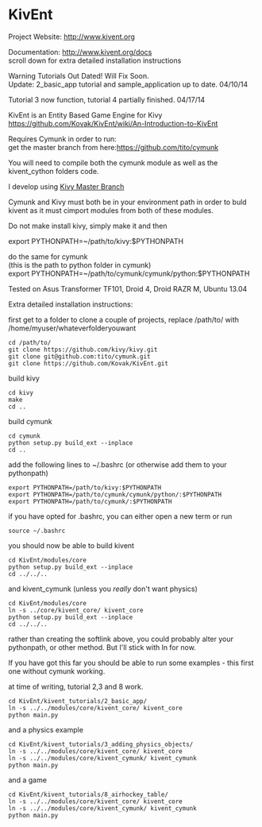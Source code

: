 KivEnt
======
Project Website: http://www.kivent.org

Documentation: http://www.kivent.org/docs  
scroll down for extra detailed installation instructions

Warning Tutorials Out Dated! Will Fix Soon.  
Update: 2_basic_app tutorial and sample_application up to date. 04/10/14

Tutorial 3 now function, tutorial 4 partially finished. 04/17/14

KivEnt is an Entity Based Game Engine for Kivy  
https://github.com/Kovak/KivEnt/wiki/An-Introduction-to-KivEnt

Requires Cymunk in order to run:   
get the master branch from here:https://github.com/tito/cymunk

You will need to compile both the cymunk module as well as the kivent_cython folders code.

I develop using [Kivy Master Branch](https://github.com/kivy/kivy)

Cymunk and Kivy must both be in your environment path in order to buld kivent as it must cimport modules from both of these modules.

Do not make install kivy, simply make it and then

export PYTHONPATH=~/path/to/kivy:$PYTHONPATH 

do the same for cymunk  
(this is the path to python folder in cymunk)  
export PYTHONPATH=~/path/to/cymunk/cymunk/python:$PYTHONPATH



Tested on Asus Transformer TF101, Droid 4, Droid RAZR M, Ubuntu 13.04 

Extra detailed installation instructions:

first get to a folder to clone a couple of projects, replace /path/to/ with /home/myuser/whateverfolderyouwant

    cd /path/to/
    git clone https://github.com/kivy/kivy.git
    git clone git@github.com:tito/cymunk.git
    git clone https://github.com/Kovak/KivEnt.git

build kivy

    cd kivy
    make
    cd ..

build cymunk

    cd cymunk
    python setup.py build_ext --inplace
    cd ..

add the following lines to ~/.bashrc (or otherwise add them to your pythonpath)

    export PYTHONPATH=/path/to/kivy:$PYTHONPATH 
    export PYTHONPATH=/path/to/cymunk/cymunk/python/:$PYTHONPATH 
    export PYTHONPATH=/path/to/cymunk/:$PYTHONPATH 

if you have opted for .bashrc, you can either open a new term or run

    source ~/.bashrc

you should now be able to build kivent

    cd KivEnt/modules/core
    python setup.py build_ext --inplace
    cd ../../..
    
and kivent_cymunk (unless you *really* don't want physics)

    cd KivEnt/modules/core
    ln -s ../core/kivent_core/ kivent_core
    python setup.py build_ext --inplace
    cd ../../..
    
rather than creating the softlink above, you could probably alter your pythonpath, or other method. But I'll stick with ln for now.

If you have got this far you should be able to run some examples - this first one without cymunk working.

at time of writing, tutorial 2,3 and 8 work.

    cd KivEnt/kivent_tutorials/2_basic_app/
    ln -s ../../modules/core/kivent_core/ kivent_core
    python main.py

and a physics example

    cd KivEnt/kivent_tutorials/3_adding_physics_objects/
    ln -s ../../modules/core/kivent_core/ kivent_core
    ln -s ../../modules/core/kivent_cymunk/ kivent_cymunk
    python main.py

and a game

    cd KivEnt/kivent_tutorials/8_airhockey_table/
    ln -s ../../modules/core/kivent_core/ kivent_core
    ln -s ../../modules/core/kivent_cymunk/ kivent_cymunk
    python main.py
